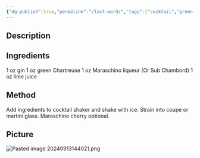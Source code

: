 ```yaml
---
{"dg-publish":true,"permalink":"/last-word/","tags":["cocktail","green-Chartreuse","Maraschino","chambord"]}
---
```


## Description


## Ingredients

1 oz gin
1 oz green Chartreuse
1 oz Maraschino liqueur (Or Sub Chambord)
1 oz lime juice

## Method

Add ingredients to cocktail shaker and shake with ice. Strain into coupe or martini glass. Maraschino cherry optional.

## Picture

![Pasted image 20240913144021.png](/img/user/z_attachments/Pasted%20image%2020240913144021.png)